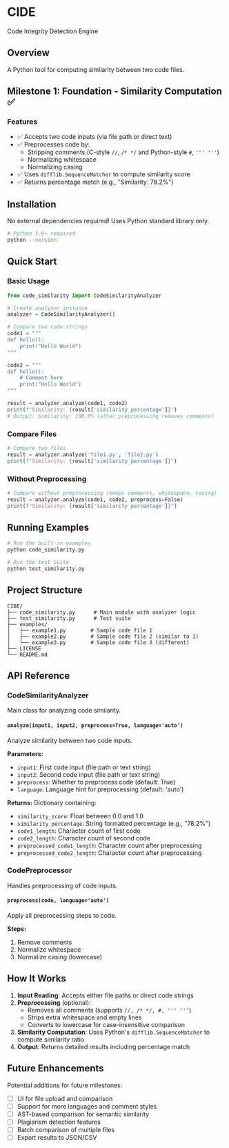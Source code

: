 # CIDE
Code Integrity Detection Engine

## Overview

A Python tool for computing similarity between two code files.

## Milestone 1: Foundation - Similarity Computation ✅

### Features

- ✅ Accepts two code inputs (via file path or direct text)
- ✅ Preprocesses code by:
  - Stripping comments (C-style `//`, `/* */` and Python-style `#`, `''' '''`)
  - Normalizing whitespace
  - Normalizing casing
- ✅ Uses `difflib.SequenceMatcher` to compute similarity score
- ✅ Returns percentage match (e.g., "Similarity: 78.2%")

## Installation

No external dependencies required! Uses Python standard library only.

```bash
# Python 3.6+ required
python --version
```

## Quick Start

### Basic Usage

```python
from code_similarity import CodeSimilarityAnalyzer

# Create analyzer instance
analyzer = CodeSimilarityAnalyzer()

# Compare two code strings
code1 = """
def hello():
    print("Hello World")
"""

code2 = """
def hello():
    # Comment here
    print("Hello World")
"""

result = analyzer.analyze(code1, code2)
print(f"Similarity: {result['similarity_percentage']}")
# Output: Similarity: 100.0% (after preprocessing removes comments)
```

### Compare Files

```python
# Compare two files
result = analyzer.analyze('file1.py', 'file2.py')
print(f"Similarity: {result['similarity_percentage']}")
```

### Without Preprocessing

```python
# Compare without preprocessing (keeps comments, whitespace, casing)
result = analyzer.analyze(code1, code2, preprocess=False)
print(f"Similarity: {result['similarity_percentage']}")
```

## Running Examples

```bash
# Run the built-in examples
python code_similarity.py

# Run the test suite
python test_similarity.py
```

## Project Structure

```
CIDE/
├── code_similarity.py      # Main module with analyzer logic
├── test_similarity.py      # Test suite
├── examples/
│   ├── example1.py        # Sample code file 1
│   ├── example2.py        # Sample code file 2 (similar to 1)
│   └── example3.py        # Sample code file 3 (different)
├── LICENSE
└── README.md
```

## API Reference

### CodeSimilarityAnalyzer

Main class for analyzing code similarity.

#### `analyze(input1, input2, preprocess=True, language='auto')`

Analyze similarity between two code inputs.

**Parameters:**
- `input1`: First code input (file path or text string)
- `input2`: Second code input (file path or text string)  
- `preprocess`: Whether to preprocess code (default: True)
- `language`: Language hint for preprocessing (default: 'auto')

**Returns:**
Dictionary containing:
- `similarity_score`: Float between 0.0 and 1.0
- `similarity_percentage`: String formatted percentage (e.g., "78.2%")
- `code1_length`: Character count of first code
- `code2_length`: Character count of second code
- `preprocessed_code1_length`: Character count after preprocessing
- `preprocessed_code2_length`: Character count after preprocessing

### CodePreprocessor

Handles preprocessing of code inputs.

#### `preprocess(code, language='auto')`

Apply all preprocessing steps to code.

**Steps:**
1. Remove comments
2. Normalize whitespace
3. Normalize casing (lowercase)

## How It Works

1. **Input Reading**: Accepts either file paths or direct code strings
2. **Preprocessing** (optional):
   - Removes all comments (supports `//, /* */, #, ''' '''`)
   - Strips extra whitespace and empty lines
   - Converts to lowercase for case-insensitive comparison
3. **Similarity Computation**: Uses Python's `difflib.SequenceMatcher` to compute similarity ratio
4. **Output**: Returns detailed results including percentage match

## Future Enhancements

Potential additions for future milestones:
- [ ] UI for file upload and comparison
- [ ] Support for more languages and comment styles
- [ ] AST-based comparison for semantic similarity
- [ ] Plagiarism detection features
- [ ] Batch comparison of multiple files
- [ ] Export results to JSON/CSV
